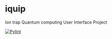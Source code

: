 # iquip
Ion trap Quantum computing User Interface Project

[![Pylint](https://github.com/snu-quiqcl/iquip/actions/workflows/pylint.yml/badge.svg)](https://github.com/snu-quiqcl/iquip/actions/workflows/pylint.yml)
